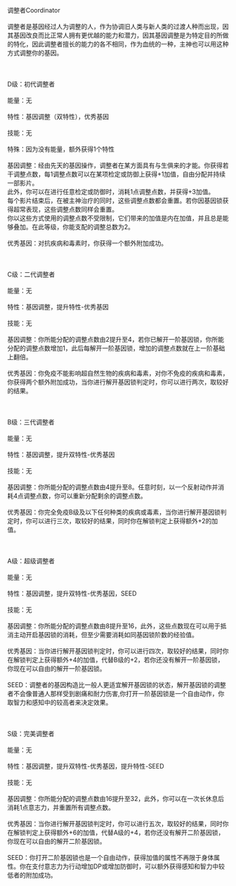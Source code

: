 <title>调整者</title>
<meta name="GENERATOR" content="WinCHM">
<meta http-equiv="Content-Type" content="text/html; charset=gb2312">
<br>调整者Coordinator
<br>
<br>调整者是基因经过人为调整的人，作为协调旧人类与新人类的过渡人种而出现，因其基因改良而比正常人拥有更优越的能力和潜力，因其基因调整是为特定目的所做的特化，因此调整者擅长的能力的各不相同，作为血统的一种，主神也可以用这种方式调整你的基因。
<br>
<br> 
<br>
<br>D级：初代调整者
<br>
<br>能量：无
<br>
<br>特性：基因调整（双特性），优秀基因
<br>
<br>技能：无
<br>
<br>特殊：因为没有能量，额外获得1个特性
<br>
<br>基因调整：经由先天的基因操作，调整者在某方面具有与生俱来的才能。你获得若干调整点数，每1调整点数可以在某项检定或防御上获得+1加值，自由分配并持续一部影片。
<br>此外，你可以在进行任意检定或防御时，消耗1点调整点数，并获得+3加值。
<br>每个影片结束后，在被主神治疗的同时，这些调整点数都会重置。若你因基因锁获得超常表现，这些调整点数同样会重置。
<br>你以这些方式使用的调整点数不受限制，它们带来的加值是内在加值，并且总是能够叠加。在此等级，你能支配的调整总数为2。
<br>
<br>优秀基因：对抗疾病和毒素时，你获得一个额外附加成功。
<br>
<br> 
<br>
<br>C级：二代调整者
<br>
<br>能量：无
<br>
<br>特性：基因调整，提升特性-优秀基因
<br>
<br>技能：无
<br>
<br>基因调整：你所能分配的调整点数由2提升至4，若你已解开一阶基因锁，你所能分配的调整点数增加1，此后每解开一阶基因锁，增加的调整点数就在上一阶基础上翻倍。
<br>
<br>优秀基因：你免疫不能影响超自然生物的疾病和毒素，对你不免疫的疾病和毒素，你获得两个额外附加成功，当你进行解开基因锁判定时，你可以进行两次，取较好的结果。
<br>
<br> 
<br>
<br>B级：三代调整者
<br>
<br>能量：无
<br>
<br>特性：基因调整，提升双特性-优秀基因
<br>
<br>技能：无
<br>
<br>基因调整：你所能分配的调整点数由4提升至8。任意时刻，以一个反射动作并消耗4点调整点数，你可以重新分配剩余的调整点数。
<br>
<br>优秀基因：你完全免疫B级及以下任何种类的疾病或毒素，当你进行解开基因锁判定时，你可以进行三次，取较好的结果，同时你在解锁判定上获得额外+2的加值。
<br>
<br> 
<br>
<br>A级：超级调整者
<br>
<br>能量：无
<br>
<br>特性：基因调整，提升双特性-优秀基因，SEED
<br>
<br>技能：无
<br>
<br>基因调整：你所能分配的调整点数由8提升至16，此外，这些点数现在可以用于抵消主动开启基因锁的消耗，但至少需要消耗如同基因锁阶数的经验值。
<br>
<br>优秀基因：当你进行解开基因锁判定时，你可以进行四次，取较好的结果，同时你在解锁判定上获得额外+4的加值，代替B级的+2，若你还没有解开一阶基因锁，你现在可以自由的解开一阶基因锁。
<br>
<br>SEED：调整者的基因构造比一般人更适宜解开基因锁的状态，解开基因锁的调整者不会像普通人那样受到剧痛和耐力伤害,你打开一阶基因锁是一个自由动作，你取智力和感知中的较高者来决定效果。
<br>
<br> 
<br>
<br>S级：完美调整者
<br>
<br>能量：无
<br>
<br>特性：基因调整，提升双特性-优秀基因，提升特性-SEED
<br>
<br>技能：无
<br>	
<br>基因调整：你所能分配的调整点数由16提升至32，此外，你可以在一次长休息后消耗1点意志力，并重置所有调整点数。
<br>
<br>优秀基因：当你进行解开基因锁判定时，你可以进行五次，取较好的结果，同时你在解锁判定上获得额外+6的加值，代替A级的+4，若你还没有解开二阶基因锁，你现在可以自由的解开二阶基因锁。
<br>
<br>SEED：你打开二阶基因锁也是一个自由动作，获得加值的属性不再限于身体属性。你在支付意志力为行动增加DP或增加防御时，可以额外获得感知和智力中较低者的附加成功。 
<br>
<br>
